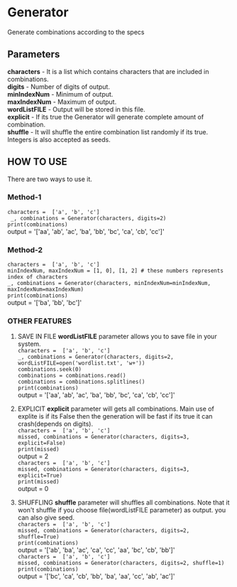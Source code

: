 # Generator
Generate combinations according to the specs

## Parameters

**characters** - It is a list which contains characters that are included in combinations.  
**digits** - Number of digits of output.  
**minIndexNum** - Minimum of output.  
**maxIndexNum** - Maximum of output.  
**wordListFILE** - Output will be stored in this file.  
**explicit** - If its true the Generator will generate complete amount of combination.  
**shuffle** - It will shuffle the entire combination list randomly if its true. Integers is also accepted as seeds.  

## HOW TO USE
There are two ways to use it.
### Method-1

`characters =  ['a', 'b', 'c']`   
` _, combinations = Generator(characters, digits=2)`  
`print(combinations)`  
output = '['aa', 'ab', 'ac', 'ba', 'bb', 'bc', 'ca', 'cb', 'cc']'

### Method-2

`characters =  ['a', 'b', 'c']`  
`minIndexNum, maxIndexNum = [1, 0], [1, 2] # these numbers represents index of characters`  
`_, combinations = Generator(characters, minIndexNum=minIndexNum, maxIndexNum=maxIndexNum)`  
`print(combinations)`  
output = '['ba', 'bb', 'bc']'

### OTHER FEATURES
1. SAVE IN FILE
   **wordListFILE** parameter allows you to save file in your system.  
    `characters =  ['a', 'b', 'c']`   
    `_, combinations = Generator(characters, digits=2, wordListFILE=open('wordlist.txt', 'w+'))`  
    `combinations.seek(0)`  
    `combinations = combinations.read()`  
    `combinations = combinations.splitlines()`  
    `print(combinations)`  
    output = '['aa', 'ab', 'ac', 'ba', 'bb', 'bc', 'ca', 'cb', 'cc']'  
    
2. EXPLICIT
   **explicit** parameter will gets all combinations. Main use of explite is if its False then the generation will be fast if its true it can crash(depends on digits).  
   `characters =  ['a', 'b', 'c']`  
   `missed, combinations = Generator(characters, digits=3, explicit=False)`  
   `print(missed)`  
   output = 2  
   `characters =  ['a', 'b', 'c']`  
   `missed, combinations = Generator(characters, digits=3, explicit=True)`  
   `print(missed)`  
   output = 0  
   
3. SHUFFLING
   **shuffle** parameter will shuffles all combinations. Note that it won't shuffle if you choose file(wordListFILE parameter) as output. you can also give seed.  
   `characters =  ['a', 'b', 'c']`  
   `missed, combinations = Generator(characters, digits=2, shuffle=True)`  
   `print(combinations)`  
   output = '['ab', 'ba', 'ac', 'ca', 'cc', 'aa', 'bc', 'cb', 'bb']'  
   `characters =  ['a', 'b', 'c']`  
   `missed, combinations = Generator(characters, digits=2, shuffle=1)`  
   `print(combinations)`  
   output = '['bc', 'ca', 'cb', 'bb', 'ba', 'aa', 'cc', 'ab', 'ac']'  
